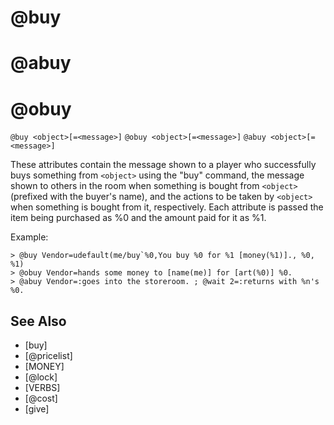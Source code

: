 # @buy
# @abuy
# @obuy
`@buy <object>[=<message>]`
`@obuy <object>[=<message>]`
`@abuy <object>[=<message>]`

These attributes contain the message shown to a player who successfully buys something from `<object>` using the "buy" command, the message shown to others in the room when something is bought from `<object>` (prefixed with the buyer's name), and the actions to be taken by `<object>` when something is bought from it, respectively. Each attribute is passed the item being purchased as %0 and the amount paid for it as %1.

Example:
```
> @buy Vendor=udefault(me/buy`%0,You buy %0 for %1 [money(%1)]., %0, %1)
> @obuy Vendor=hands some money to [name(me)] for [art(%0)] %0.
> @abuy Vendor=:goes into the storeroom. ; @wait 2=:returns with %n's %0.
```


## See Also
- [buy]
- [@pricelist]
- [MONEY]
- [@lock]
- [VERBS]
- [@cost]
- [give]

